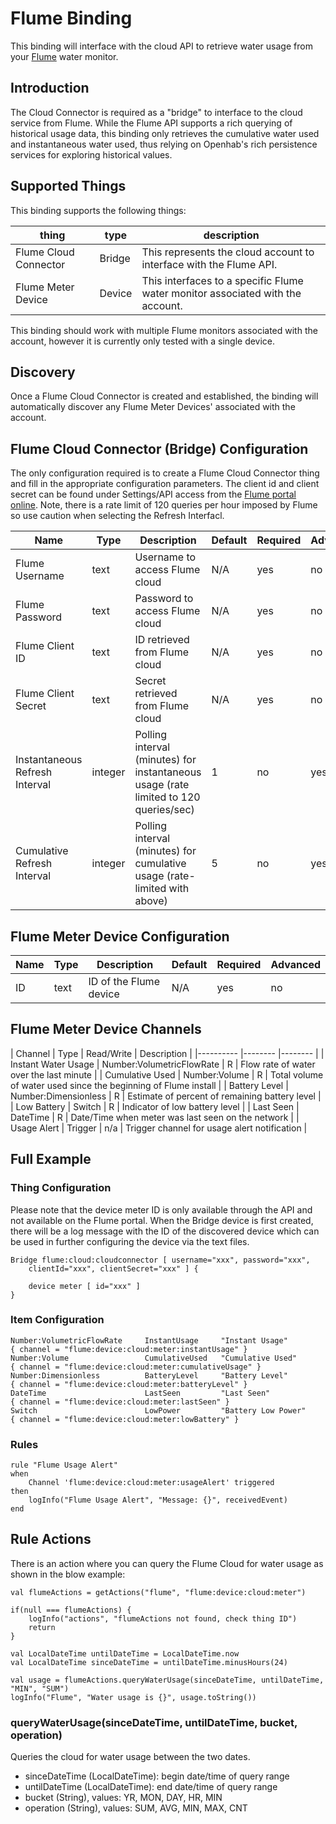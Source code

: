 # Flume Binding

This binding will interface with the cloud API to retrieve water usage from your [Flume](https://flumewater.com/) water monitor.

## Introduction

The Cloud Connector is required as a "bridge" to interface to the cloud service from Flume.
While the Flume API supports a rich querying of historical usage data, this binding only retrieves the cumulative water used and instantaneous water used, thus relying on Openhab's rich persistence services for exploring historical values.

## Supported Things

This binding supports the following things:

| thing                     | type          | description                  |
|----------                 |--------       |------------------------------|
| Flume Cloud Connector     | Bridge        | This represents the cloud account to interface with the Flume API.  |
| Flume Meter Device        | Device        | This interfaces to a specific Flume water monitor associated with the account. |

This binding should work with multiple Flume monitors associated with the account, however it is currently only tested with a single device.

## Discovery

Once a Flume Cloud Connector is created and established, the binding will automatically discover any Flume Meter Devices' associated with the account.

## Flume Cloud Connector (Bridge) Configuration

The only configuration required is to create a Flume Cloud Connector thing and fill in the appropriate configuration parameters.
The client id and client secret can be found under Settings/API access from the [Flume portal online](https://portal.flumewater.com/settings).
Note, there is a rate limit of 120 queries per hour imposed by Flume so use caution when selecting the Refresh Interfacl.

| Name                          | Type      | Description                                                                           | Default | Required | Advanced |
|-------                        |---------  |---------                                                                              |-------  |------    |-----     |
| Flume Username                | text      | Username to access Flume cloud                                                        | N/A     | yes      | no       |
| Flume Password                | text      | Password to access Flume cloud                                                        | N/A     | yes      | no       |
| Flume Client ID               | text      | ID retrieved from Flume cloud                                                         | N/A     | yes      | no       |
| Flume Client Secret           | text      | Secret retrieved from Flume cloud                                                     | N/A     | yes      | no       |
| Instantaneous Refresh Interval| integer   | Polling interval (minutes) for instantaneous usage (rate limited to 120 queries/sec)  | 1       | no       | yes      |
| Cumulative Refresh Interval   | integer   | Polling interval (minutes) for cumulative usage (rate-limited with above)             | 5       | no       | yes      |

## Flume Meter Device Configuration

| Name                  | Type      | Description                                | Default   | Required  | Advanced |
|-------                |---------  |---------                                   |-------    |------     |-----     |
| ID                    | text      | ID of the Flume device                     | N/A       | yes       | no       |

## Flume Meter Device Channels

| Channel               | Type                      | Read/Write | Description |
|----------             |--------                   |--------    |
| Instant Water Usage   | Number:VolumetricFlowRate | R          | Flow rate of water over the last minute  |
| Cumulative Used       | Number:Volume             | R          | Total volume of water used since the beginning of Flume install |
| Battery Level         | Number:Dimensionless      | R          | Estimate of percent of remaining battery level |
| Low Battery           | Switch                    | R          | Indicator of low battery level |
| Last Seen             | DateTime                  | R          | Date/Time when meter was last seen on the network |
| Usage Alert           | Trigger                   | n/a        | Trigger channel for usage alert notification | 

## Full Example

### Thing Configuration

Please note that the device meter ID is only available through the API and not available on the Flume portal.
When the Bridge device is first created, there will be a log message with the ID of the discovered device which can be used in further configuring the device via the text files.

```
Bridge flume:cloud:cloudconnector [ username="xxx", password="xxx",
    clientId="xxx", clientSecret="xxx" ] {
    
    device meter [ id="xxx" ]
}
```

### Item Configuration

```
Number:VolumetricFlowRate     InstantUsage     "Instant Usage"         { channel = "flume:device:cloud:meter:instantUsage" }
Number:Volume                 CumulativeUsed   "Cumulative Used"       { channel = "flume:device:cloud:meter:cumulativeUsage" }
Number:Dimensionless          BatteryLevel     "Battery Level"         { channel = "flume:device:cloud:meter:batteryLevel" }   
DateTime                      LastSeen         "Last Seen"             { channel = "flume:device:cloud:meter:lastSeen" }
Switch                        LowPower         "Battery Low Power"     { channel = "flume:device:cloud:meter:lowBattery" }   

```

### Rules

```
rule "Flume Usage Alert"
when
    Channel 'flume:device:cloud:meter:usageAlert' triggered
then
    logInfo("Flume Usage Alert", "Message: {}", receivedEvent)
end
```

## Rule Actions

There is an action where you can query the Flume Cloud for water usage as shown in the blow example:

```
val flumeActions = getActions("flume", "flume:device:cloud:meter")

if(null === flumeActions) {
    logInfo("actions", "flumeActions not found, check thing ID")
    return
}

val LocalDateTime untilDateTime = LocalDateTime.now
val LocalDateTime sinceDateTime = untilDateTime.minusHours(24)

val usage = flumeActions.queryWaterUsage(sinceDateTime, untilDateTime, "MIN", "SUM")
logInfo("Flume", "Water usage is {}", usage.toString())
```

### queryWaterUsage(sinceDateTime, untilDateTime, bucket, operation)

Queries the cloud for water usage between the two dates.

- sinceDateTime (LocalDateTime): begin date/time of query range
- untilDateTime (LocalDateTime): end date/time of query range
- bucket (String), values: YR, MON, DAY, HR, MIN
- operation (String), values: SUM, AVG, MIN, MAX, CNT
